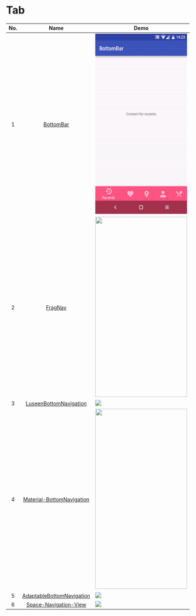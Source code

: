 Tab
======================
No. | Name | Demo
:---: | :---: | ---
1| [BottomBar](https://github.com/roughike/BottomBar) | <img src="https://raw.githubusercontent.com/roughike/BottomBar/master/graphics/shifting-demo.gif" width="250" height="490">
2| [FragNav](https://github.com/ncapdevi/FragNav) | <img src="https://raw.githubusercontent.com/ncapdevi/FragNav/master/FragNavDemo.gif" width="250" height="490">
3| [LuseenBottomNavigation](https://github.com/armcha/LuseenBottomNavigation) | ![](https://github.com/armcha/LuseenBottomNavigation/raw/master/ScreenShots/gifView2.gif)
4| [Material-BottomNavigation](https://github.com/sephiroth74/Material-BottomNavigation) | <img src="https://github.com/sephiroth74/Material-BottomNavigation/raw/master/art/video1.gif" width="250" height="490">
5| [AdaptableBottomNavigation](https://github.com/bufferapp/AdaptableBottomNavigation) | ![](https://github.com/bufferapp/AdaptableBottomNavigation/raw/master/art/demo.gif)
6| [Space-Navigation-View](https://github.com/armcha/Space-Navigation-View) | ![](https://github.com/armcha/Space-Navigation-View/raw/master/screens/mainGif.gif)